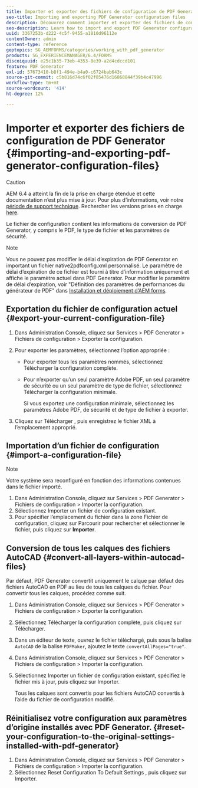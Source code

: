 ```yaml
---
title: Importer et exporter des fichiers de configuration de PDF Generator
seo-title: Importing and exporting PDF Generator configuration files
description: Découvrez comment importer et exporter des fichiers de configuration de PDF Generator.
seo-description: Learn how to import and export PDF Generator configuration files.
uuid: 3367253b-d222-4c5f-9455-a1810d96112e
contentOwner: admin
content-type: reference
geptopics: SG_AEMFORMS/categories/working_with_pdf_generator
products: SG_EXPERIENCEMANAGER/6.4/FORMS
discoiquuid: e25c1b35-73eb-4353-8e39-a2d4cdccd101
feature: PDF Generator
exl-id: 57673410-b8f1-494e-b4a0-c6724bab643c
source-git-commit: c5b816d74c6f02f85476d16868844f39b4c47996
workflow-type: tm+mt
source-wordcount: '414'
ht-degree: 12%

---
```


# Importer et exporter des fichiers de configuration de PDF Generator {#importing-and-exporting-pdf-generator-configuration-files}

>[!CAUTION]
>
>AEM 6.4 a atteint la fin de la prise en charge étendue et cette documentation n’est plus mise à jour. Pour plus d’informations, voir notre [période de support technique](https://helpx.adobe.com/fr/support/programs/eol-matrix.html). Rechercher les versions prises en charge [here](https://experienceleague.adobe.com/docs/?lang=fr).

Le fichier de configuration contient les informations de conversion de PDF Generator, y compris le PDF, le type de fichier et les paramètres de sécurité.

>[!NOTE]
>
>Vous ne pouvez pas modifier le délai d’expiration de PDF Generator en important un fichier native2pdfconfig.xml personnalisé. Le paramètre de délai d’expiration de ce fichier est fourni à titre d’information uniquement et affiche le paramètre actuel dans PDF Generator. Pour modifier le paramètre de délai d’expiration, voir &quot;Définition des paramètres de performances du générateur de PDF&quot; dans [Installation et déploiement d’AEM forms](https://www.adobe.com/go/learn_aemforms_installJBoss_63_fr).

## Exportation du fichier de configuration actuel {#export-your-current-configuration-file}

1. Dans Administration Console, cliquez sur Services > PDF Generator > Fichiers de configuration > Exporter la configuration.
1. Pour exporter les paramètres, sélectionnez l’option appropriée :

   * Pour exporter tous les paramètres nommés, sélectionnez Télécharger la configuration complète.
   * Pour n’exporter qu’un seul paramètre Adobe PDF, un seul paramètre de sécurité ou un seul paramètre de type de fichier, sélectionnez Télécharger la configuration minimale.

      Si vous exportez une configuration minimale, sélectionnez les paramètres Adobe PDF, de sécurité et de type de fichier à exporter.

1. Cliquez sur Télécharger , puis enregistrez le fichier XML à l’emplacement approprié.

## Importation d’un fichier de configuration {#import-a-configuration-file}

>[!NOTE]
>
>Votre système sera reconfiguré en fonction des informations contenues dans le fichier importé.

1. Dans Administration Console, cliquez sur Services > PDF Generator > Fichiers de configuration > Importer la configuration.
1. Sélectionnez Importer un fichier de configuration existant.
1. Pour spécifier l’emplacement du fichier dans la zone Fichier de configuration, cliquez sur Parcourir pour rechercher et sélectionner le fichier, puis cliquez sur **Importer**.

## Conversion de tous les calques des fichiers AutoCAD {#convert-all-layers-within-autocad-files}

Par défaut, PDF Generator convertit uniquement le calque par défaut des fichiers AutoCAD en PDF au lieu de tous les calques du fichier. Pour convertir tous les calques, procédez comme suit.

1. Dans Administration Console, cliquez sur Services > PDF Generator > Fichiers de configuration > Exporter la configuration.
1. Sélectionnez Télécharger la configuration complète, puis cliquez sur Télécharger.
1. Dans un éditeur de texte, ouvrez le fichier téléchargé, puis sous la balise `AutoCAD` de la balise `PDFMaker`, ajoutez le texte `convertAllPages="true"`.
1. Dans Administration Console, cliquez sur Services > PDF Generator > Fichiers de configuration > Importer la configuration.
1. Sélectionnez Importer un fichier de configuration existant, spécifiez le fichier mis à jour, puis cliquez sur Importer.

   Tous les calques sont convertis pour les fichiers AutoCAD convertis à l’aide du fichier de configuration modifié.

## Réinitialisez votre configuration aux paramètres d’origine installés avec PDF Generator. {#reset-your-configuration-to-the-original-settings-installed-with-pdf-generator}

1. Dans Administration Console, cliquez sur Services > PDF Generator > Fichiers de configuration > Importer la configuration.
1. Sélectionnez Reset Configuration To Default Settings , puis cliquez sur Importer.

